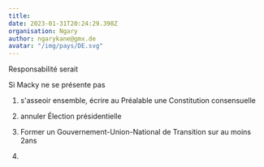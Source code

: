 ```yaml
---
title: 
date: 2023-01-31T20:24:29.398Z
organisation: Ngary
author: ngarykane@gmx.de
avatar: "/img/pays/DE.svg"
---
```


Responsabilité serait

Si Macky ne se présente pas 

1. s'asseoir ensemble, écrire au Préalable une Constitution consensuelle

2. annuler Élection présidentielle

3. Former un Gouvernement-Union-National de Transition sur au moins 2ans

4.